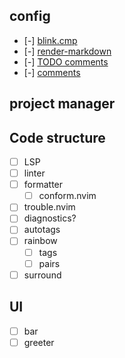 ## config
- [-] [blink.cmp](https://cmp.saghen.dev/configuration/general.html)
- [-] [render-markdown](https://github.com/MeanderingProgrammer/render-markdown.nvim/wiki/Checkboxes)
- [-] [TODO comments](https://github.com/folke/todo-comments.nvim)
- [-] [comments](https://github.com/numToStr/Comment.nvim) 

## project manager

## Code structure
- [ ] LSP
- [ ] linter
- [ ] formatter
  - [ ] conform.nvim
- [ ] trouble.nvim
- [ ] diagnostics?
- [ ] autotags
- [ ] rainbow 
  - [ ] tags
  - [ ] pairs
- [ ] surround

## UI
- [ ] bar
- [ ] greeter
